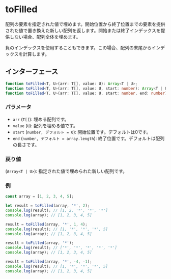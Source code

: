 # toFilled

配列の要素を指定された値で埋めます。開始位置から終了位置までの要素を提供された値で置き換えた新しい配列を返します。開始または終了インデックスを提供しない場合、配列全体を埋めます。

負のインデックスを使用することもできます。この場合、配列の末尾からインデックスを計算します。

## インターフェース

```typescript
function toFilled<T, U>(arr: T[], value: U): Array<T | U>;
function toFilled<T, U>(arr: T[], value: U, start: number): Array<T | U>;
function toFilled<T, U>(arr: T[], value: U, start: number, end: number): Array<T | U>;
```

### パラメータ

- `arr` (`T[]`): 埋める配列です。
- `value` (`U`): 配列を埋める値です。
- `start` (`number, デフォルト = 0`): 開始位置です。デフォルトは0です。
- `end` (`number, デフォルト = array.length`): 終了位置です。デフォルトは配列の長さです。

### 戻り値

(`Array<T | U>`): 指定された値で埋められた新しい配列です。

### 例

```typescript
const array = [1, 2, 3, 4, 5];

let result = toFilled(array, '*', 2);
console.log(result); // [1, 2, '*', '*', '*']
console.log(array); // [1, 2, 3, 4, 5]

result = toFilled(array, '*', 1, 4);
console.log(result); // [1, '*', '*', '*', 5]
console.log(array); // [1, 2, 3, 4, 5]

result = toFilled(array, '*');
console.log(result); // ['*', '*', '*', '*', '*']
console.log(array); // [1, 2, 3, 4, 5]

result = toFilled(array, '*', -4, -1);
console.log(result); // [1, '*', '*', '*', 5]
console.log(array); // [1, 2, 3, 4, 5]
```
